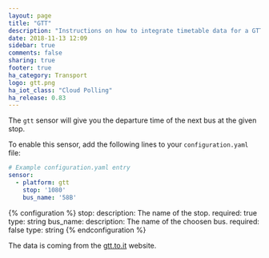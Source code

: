 ```yaml
---
layout: page
title: "GTT"
description: "Instructions on how to integrate timetable data for a GTT stop within Home Assistant."
date: 2018-11-13 12:09
sidebar: true
comments: false
sharing: true
footer: true
ha_category: Transport
logo: gtt.png
ha_iot_class: "Cloud Polling"
ha_release: 0.83
---
```



The `gtt` sensor will give you the departure time of the next bus at the given stop.

To enable this sensor, add the following lines to your `configuration.yaml` file:

```yaml
# Example configuration.yaml entry
sensor:
  - platform: gtt
    stop: '1080'
    bus_name: '58B'
```
{% configuration %}
stop:
  description: The name of the stop.
  required: true
  type: string
bus_name:
  description: The name of the choosen bus.
  required: false
  type: string
{% endconfiguration %}

The data is coming from the [gtt.to.it](http://www.gtt.to.it/cms/) website.

